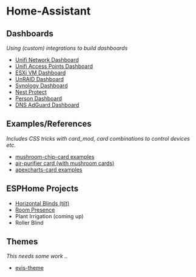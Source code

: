 # Home-Assistant

## Dashboards
*Using (custom) integrations to build dashboards*
* [Unifi Network Dashboard](dashboards/unifi-network-dashboard/)
* [Unifi Access Points Dashboard](dashboards/unifi-ap-dashboard/)
* [ESXi VM Dashboard](dashboards/esxi-vm-dashboard/)
* [UnRAID Dashboard](dashboards/unraid/)
* [Synology Dashboard](dashboards/synology-dashboard/)
* [Nest Protect](dashboards/nest-protect/)
* [Person Dashboard](dashboards/person-dashboard/)
* [DNS AdGuard Dashboard](dashboards/dns-dashboard/)

## Examples/References
*Includes CSS tricks with card_mod, card combinations to control devices etc.*
* [mushroom-chip-card examples](examples/mushroom-chip-card.md)
* [air-purifier card (with mushroom cards)](examples/air-purifier/)
* [apexcharts-card examples](examples/apexcharts-card)

## ESPHome Projects
* [Horizontal Blinds (tilt)](esphome/horizontal-blinds/)
* [Room Presence](esphome/presence/)
* Plant Irrigation (coming up)
* Roller Blind

## Themes
*This needs some work ..*
* [evis-theme](themes/readme.md)

